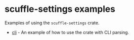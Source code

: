 # scuffle-settings examples

Examples of using the `scuffle-settings` crate.

- [cli](./src/cli.rs) - An example of how to use the crate with CLI parsing.
